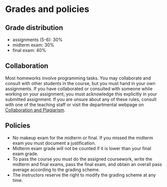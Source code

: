 # Grades and policies

##  Grade distribution

* assignments (5-6): 30%
* midterm exam: 30%
* final exam: 40%

## Collaboration

Most homeworks involve programming tasks. You may collaborate and consult with other students in the course, but you must hand in your own assignments. If you have collaborated or consulted with someone while working on your assignment, you must acknowledge this explicitly in your submitted assignment. If you are unsure about any of these rules, consult with one of the teaching staff or visit the departmental webpage on [Collaboration and Plagiarism](https://my.cs.ubc.ca/docs/collaboration-plagiarism).


## Policies

* No makeup exam for the midterm or final. If you missed the midterm exam you
  must document a justification.
* Midterm exam grade will not be counted if it is lower than your final exam
  grade.
* To pass the course you must do the assigned coursework, write the midterm and
  final exams, pass the final exam, and obtain an overall pass average according
  to the grading scheme.
* The instructors reserve the right to modify the grading scheme at any time.
